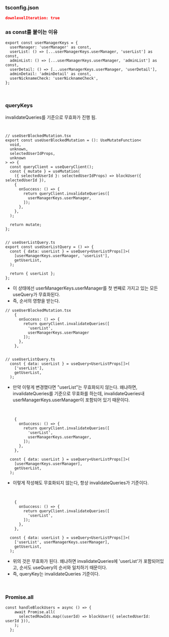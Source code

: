 ### tsconfig.json

```JSON
downlevelIteration: true
```

### as const를 붙이는 이유

```TSX
export const userManagerKeys = {
  userManager: 'userManager' as const,
  userList: () => [...userManagerKeys.userManager, 'userList'] as const,
  adminList: () => [...userManagerKeys.userManager, 'adminList'] as const,
  userDetail: () => [...userManagerKeys.userManager, 'userDetail'],
  adminDetail: 'adminDetail' as const,
  userNicknameCheck: 'userNicknameCheck',
};
```

<br>

### queryKeys

invalidateQueries를 기준으로 무효화가 진행 됨.

```TSX


// useUserBlockedMutation.tsx
export const useUserBlockedMutation = (): UseMutateFunction<
  void,
  unknown,
  selectedUserIdProps,
  unknown
> => {
  const queryClient = useQueryClient();
  const { mutate } = useMutation(
    ({ selectedUserId }: selectedUserIdProps) => blockUser({ selectedUserId }),
    {
      onSuccess: () => {
        return queryClient.invalidateQueries([
          userManagerKeys.userManager,
        ]);
      },
    },
  );

  return mutate;
};


// useUserListQuery.ts
export const useUserListQuery = () => {
  const { data: userList } = useQuery<UserListProps[]>(
    [userManagerKeys.userManager, 'userList'],
    getUserList,
  );

  return { userList };
};
```

- 이 상태에선 userManagerKeys.userManager를 첫 번째로 가지고 있는 모든 useQuery가 무효화된다.
- 즉, 순서의 영향을 받는다.

```TSX
// useUserBlockedMutation.tsx
    {
      onSuccess: () => {
        return queryClient.invalidateQueries([
          'userList',
          userManagerKeys.userManager
        ]);
      },
    },


// useUserListQuery.ts
  const { data: userList } = useQuery<UserListProps[]>(
    ['userList'],
    getUserList,
  );

```

- 만약 이렇게 변경했다면 "userList"는 무효화되지 않는다. 왜냐하면, invalidateQueries를 기준으로 무효화를 하는데, invalidateQueries내 userManagerKeys.userManager이 포함되어 있기 때문이다.

<br>

```TSX
    {
      onSuccess: () => {
        return queryClient.invalidateQueries([
          'userList',
          userManagerKeys.userManager,
        ]);
      },
    },

  const { data: userList } = useQuery<UserListProps[]>(
    [userManagerKeys.userManager],
    getUserList,
  );
```

- 이렇게 작성해도 무효화되지 않는다, 항상 invalidateQueries가 기준이다.

<br>

```TSX
    {
      onSuccess: () => {
        return queryClient.invalidateQueries([
          'userList',
        ]);
      },
    },

  const { data: userList } = useQuery<UserListProps[]>(
    ['userList', userManagerKeys.userManager],
    getUserList,
  );
```

- 위의 것은 무효화가 된다. 왜냐하면 invalidateQueries에 'userList'가 포함되어있고, 순서도 useQuery의 순서와 일치하기 때문이다.
- 즉, queryKey는 invalidateQueries 기준이다.

<br>

### Promise.all

```TSX
const handleBlockUsers = async () => {
    await Promise.all(
      selectedRowIds.map((userId) => blockUser({ selectedUserId: userId })),
    );
  };
```
